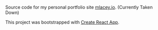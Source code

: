 Source code for my personal portfolio site [mlacey.io](https://mlacey.io). (Currently Taken Down)

This project was bootstrapped with [Create React App](https://github.com/facebook/create-react-app).
